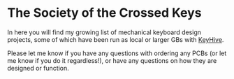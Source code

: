# The Society of the Crossed Keys

In here you will find my growing list of mechanical keyboard design projects, some of which have been run as local or larger GBs with [KeyHive](https://www.keyhive.xyz).

Please let me know if you have any questions with ordering any PCBs (or let me know if you do it regardless!), or have any questions on how they are designed or function.
